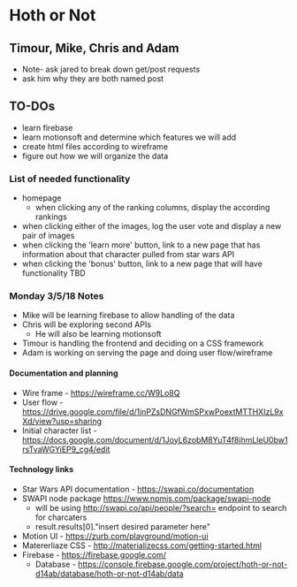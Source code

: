 # Hoth or Not
## Timour, Mike, Chris and Adam

* Note- ask jared to break down get/post requests
* ask him why they are both named post

## TO-DOs
* learn firebase
* learn motionsoft and determine which features we will add
* create html files according to wireframe
* figure out how we will organize the data


### List of needed functionality
* homepage
    * when clicking any of the ranking columns, display the according rankings
* when clicking either of the images, log the user vote and display a new pair of images
* when clicking the 'learn more' button, link to a new page that has information about that character pulled from star wars API
* when clicking the 'bonus' button, link to a new page that will have functionality TBD

### Monday 3/5/18 Notes
* Mike will be learning firebase to allow handling of the data
* Chris will be exploring second APIs 
    * He will also be learning motionsoft
* Timour is handling the frontend and deciding on a CSS framework
* Adam is working on serving the page and doing user flow/wireframe


#### Documentation and planning
* Wire frame - https://wireframe.cc/W9Lo8Q
* User flow - https://drive.google.com/file/d/1jnPZsDNGfWmSPxwPoextMTTHXIzL9xXd/view?usp=sharing
* Initial character list - https://docs.google.com/document/d/1JoyL6zobM8YuT4f8jhmLleU0bw1rsTvaWGYiEP9_cg4/edit

#### Technology links
* Star Wars API documentation - https://swapi.co/documentation
* SWAPI node package https://www.npmjs.com/package/swapi-node
    * will be using http://swapi.co/api/people/?search= endpoint to search for charcaters
    * result.results[0]."insert desired parameter here"
* Motion UI - https://zurb.com/playground/motion-ui
* Matererliaze CSS - http://materializecss.com/getting-started.html
* Firebase - https://firebase.google.com/
    * Database - https://console.firebase.google.com/project/hoth-or-not-d14ab/database/hoth-or-not-d14ab/data